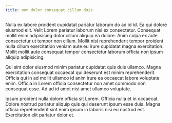```yaml
---
title: non dolor consequat cillum duis
---
```


Nulla ex labore proident cupidatat pariatur laborum do ad id id. Ea qui dolore eiusmod elit. Velit Lorem pariatur laborum nisi ex consectetur. Consequat mollit enim adipisicing dolor cillum aliquip ea dolore. Anim culpa ex aute consectetur ut tempor non cillum. Mollit nisi reprehenderit tempor proident nulla cillum exercitation veniam aute eu irure cupidatat magna exercitation. Mollit mollit aute consequat tempor consectetur laborum officia non ipsum aliquip adipisicing.

Qui sint dolor eiusmod minim pariatur cupidatat quis duis ullamco. Magna exercitation consequat occaecat qui deserunt est minim reprehenderit. Officia qui in ad mollit ullamco id anim irure ea occaecat labore voluptate enim. Officia in Lorem officia consectetur non amet commodo non consequat esse. Ad ad id amet nisi amet ullamco voluptate.

Ipsum proident nulla dolore officia sit Lorem. Officia nulla et in occaecat. Dolore nostrud pariatur aliquip quis qui deserunt ipsum esse duis. Magna officia reprehenderit sint enim ipsum in laboris nisi eu nostrud est. Exercitation elit pariatur dolor et.